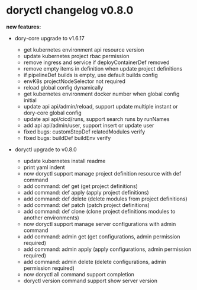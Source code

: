 # doryctl changelog v0.8.0

**new features:**

- dory-core upgrade to v1.6.17
    - get kubernetes environment api resource version
    - update kubernetes project rbac permission
    - remove ingress and service if deployContainerDef removed
    - remove empty items in definition when update project definitions
    - if pipelineDef builds is empty, use default builds config
    - envK8s projectNodeSelector not required
    - reload global config dynamically
    - get kubernetes environment docker number when global config initial
    - update api api/admin/reload, support update multiple instant or dory-core global config
    - update api api/cicd/runs, support search runs by runNames
    - add api api/admin/user, support insert or update user 
    - fixed bugs: customStepDef relatedModules verify
    - fixed bugs: buildDef buildEnv verify

- doryctl upgrade to v0.8.0
    - update kubernetes install readme
    - print yaml indent
    - now doryctl support manage project definition resource with def command
    - add command: def get (get project definitions)
    - add command: def apply (apply project definitions)
    - add command: def delete (delete modules from project definitions)
    - add command: def patch (patch project definitions)
    - add command: def clone (clone project definitions modules to another environments)
    - now doryctl support manage server configurations with admin command
    - add command: admin get (get configurations, admin permission required)
    - add command: admin apply (apply configurations, admin permission required)
    - add command: admin delete (delete configurations, admin permission required)
    - now doryctl all command support completion
    - doryctl version command support show server version
